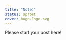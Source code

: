 ```yaml
---
title: "Note1"
status: sprout
cover: hugo-logo.svg
---
```


<!-- status: sprout, bloom, mature (completion: sprout < bloom < mature ) -->

Please start your post here!